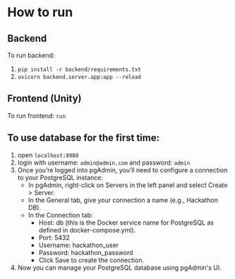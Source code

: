 # How to run

## Backend

To run backend:

1. `pip install -r backend/requirements.txt`
2. `uvicorn backend.server.app:app --reload`

## Frontend (Unity)

To run frontend: `run`

## To use database for the first time:

1. open `localhost:8080`
2. login with username: `admin@admin.com` and password: `admin`
3. Once you’re logged into pgAdmin, you’ll need to configure a connection to your PostgreSQL instance:
   - In pgAdmin, right-click on Servers in the left panel and select Create > Server.
   - In the General tab, give your connection a name (e.g., Hackathon DB).
   - In the Connection tab:
     - Host: db (this is the Docker service name for PostgreSQL as defined in docker-compose.yml).
     - Port: 5432
     - Username: hackathon_user
     - Password: hackathon_password
     - Click Save to create the connection.
4. Now you can manage your PostgreSQL database using pgAdmin's UI.
